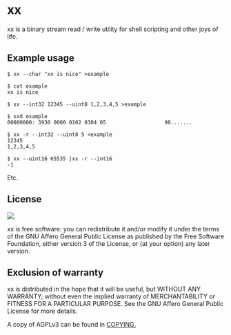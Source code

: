 # xx

xx is a binary stream read / write utility for shell scripting and other joys of life.

## Example usage

    $ xx --char "xx is nice" >example

    $ cat example
    xx is nice

    $ xx --int32 12345 --uint8 1,2,3,4,5 >example

    $ xxd example
    00000000: 3930 0000 0102 0304 05                   90.......

    $ xx -r --int32 --uint8 5 <example
    12345
    1,2,3,4,5

    $ xx --uint16 65535 |xx -r --int16
    -1

Etc.

## License

![](https://www.gnu.org/graphics/agplv3-155x51.png)

xx is free software: you can redistribute it and/or modify it under the terms of the GNU Affero General Public License as published by the Free Software Foundation, either version 3 of the License, or (at your option) any later version.

## Exclusion of warranty

xx is distributed in the hope that it will be useful, but WITHOUT ANY WARRANTY; without even the implied warranty of MERCHANTABILITY or FITNESS FOR A PARTICULAR PURPOSE. See the GNU Affero General Public License for more details.

A copy of AGPLv3 can be found in [COPYING.](COPYING)

